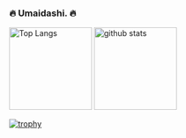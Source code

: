 ### :fire: Umaidashi. 🔥

<p align="left"> 
  <img alt="Top Langs" height="150px" src="https://github-readme-stats.vercel.app/api/top-langs/?username=umaidashi&layout=compact" />
  <img alt="github stats" height="150px" src="https://github-readme-stats.vercel.app/api?username=umaidashi&count_private=true" />
</p>


[![trophy](https://github-profile-trophy.vercel.app/?username=umaidashi&column=7
)](https://github.com/ryo-ma/github-profile-trophy)



<!--
**umaidashi/umaidashi** is a ✨ _special_ ✨ repository because its `README.md` (this file) appears on your GitHub profile.

Here are some ideas to get you started:

- 🔭 I’m currently working on ...
- 🌱 I’m currently learning ...
- 👯 I’m looking to collaborate on ...
- 🤔 I’m looking for help with ...
- 💬 Ask me about ...
- 📫 How to reach me: ...
- 😄 Pronouns: ...
- ⚡ Fun fact: ...
-->
